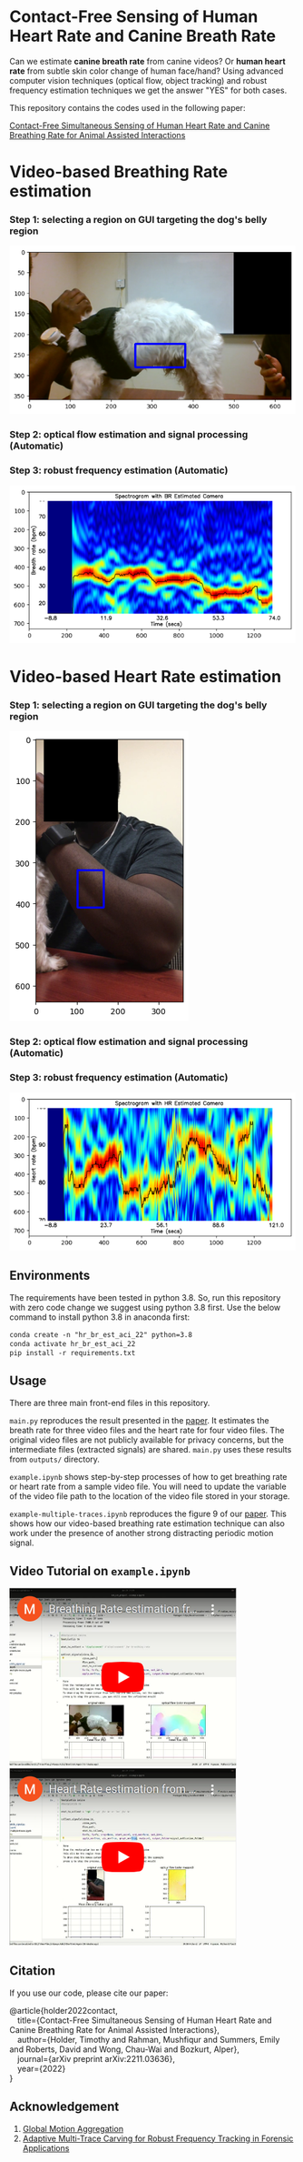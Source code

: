 # Contact-Free Sensing of Human Heart Rate and Canine Breath Rate

Can we estimate <b>canine breath rate</b> from canine videos? Or <b>human heart rate</b> from subtle skin color change of human face/hand? Using advanced computer vision techniques (optical flow, object tracking) and robust frequency estimation techniques we get the answer "YES" for both cases.

This repository contains the codes used in the following paper: 

[Contact-Free Simultaneous Sensing of Human Heart Rate and Canine Breathing Rate for Animal Assisted Interactions](https://arxiv.org/abs/2211.03636)<br/>

# Video-based Breathing Rate estimation

### Step 1: selecting a region on GUI targeting the dog's belly region

![Alt text](figs/br_region_selection.png?raw=true "br_region_selection.png")

### Step 2: optical flow estimation and signal processing (Automatic)

### Step 3: robust frequency estimation (Automatic)

![Alt text](figs/br_frequency_trace.png?raw=true "br_region_selection.png")

# Video-based Heart Rate estimation

### Step 1: selecting a region on GUI targeting the dog's belly region

![Alt text](figs/hr_region_selection.png?raw=true "br_region_selection.png")

### Step 2: optical flow estimation and signal processing (Automatic)

### Step 3: robust frequency estimation (Automatic)

![Alt text](figs/hr_frequency_trace.png?raw=true "br_region_selection.png")

## Environments
The requirements have been tested in python 3.8. So, run this repository with zero code change we suggest using python 3.8 first. Use the below command to install python 3.8 in anaconda first:  
```Shell
conda create -n "hr_br_est_aci_22" python=3.8
conda activate hr_br_est_aci_22
pip install -r requirements.txt
```
## Usage
There are three main front-end files in this repository.

`main.py` reproduces the result presented in the [paper](https://arxiv.org/abs/2211.03636). It estimates the breath rate for three video files and the heart rate for four video files. The original video files are not publicly available for privacy concerns, but the intermediate files (extracted signals) are shared. `main.py` uses these results from `outputs/` directory.

`example.ipynb` shows step-by-step processes of how to get breathing rate or heart rate from a sample video file. You will need to update the variable of the video file path to the location of the video file stored in your storage.

`example-multiple-traces.ipynb` reproduces the figure 9 of our [paper](https://arxiv.org/abs/2211.03636). This shows how our video-based breathing rate estimation technique can also work under the presence of another strong distracting periodic motion signal.

## Video Tutorial on `example.ipynb`


[<img alt="figs/BR_video_tutorial_youtube_overlay.png" width="400px" src="figs/BR_video_tutorial_youtube_overlay.png" />](https://www.youtube.com/watch?v=a5zla8ph0jc)
[<img alt="figs/HR_video_tutorial_youtube_overlay.png" width="400px" src="figs/HR_video_tutorial_youtube_overlay.png" />](https://www.youtube.com/watch?v=0y8mZ19Kf9k)


## Citation

If you use our code, please cite our paper:

@article{holder2022contact,<br>
  &ensp;&ensp;title={Contact-Free Simultaneous Sensing of Human Heart Rate and Canine Breathing Rate for Animal Assisted Interactions},<br>
  &ensp;&ensp;author={Holder, Timothy and Rahman, Mushfiqur and Summers, Emily and Roberts, David and Wong, Chau-Wai and Bozkurt, Alper},<br>
  &ensp;&ensp;journal={arXiv preprint arXiv:2211.03636},<br>
  &ensp;&ensp;year={2022}<br>
}

## Acknowledgement
1. [Global Motion Aggregation](https://github.com/zacjiang/GMA)
2. [Adaptive Multi-Trace Carving for Robust Frequency
Tracking in Forensic Applications](https://ieeexplore.ieee.org/stamp/stamp.jsp?arnumber=9220114)

